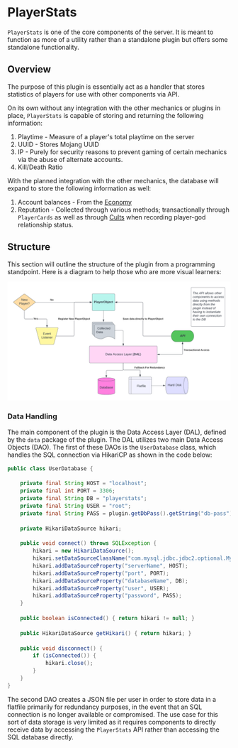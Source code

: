 # PlayerStats
`PlayerStats` is one of the core components of the server. It is meant to function as more of a utility rather than a standalone plugin but offers some standalone functionality.
## Overview
The purpose of this plugin is essentially act as a handler that stores statistics of players for use with other components via API.   

On its own without any integration with the other mechanics or plugins in place, `PlayerStats` is capable of storing and returning the following information:    

1. Playtime - Measure of a player's total playtime on the server
2. UUID - Stores Mojang UUID
3. IP - Purely for security reasons to prevent gaming of certain mechanics via the abuse of alternate accounts.
4. Kill/Death Ratio 

With the planned integration with the other mechanics, the database will expand to store the following information as well:   

1. Account balances - From the [Economy](../mech/economy.md)
2. Reputation - Collected through various methods; transactionally through `PlayerCards` as well as through [Cults](../mech/cults.md) when recording player-god relationship status.    

## Structure
This section will outline the structure of the plugin from a programming standpoint. Here is a diagram to help those who are more visual learners:   

![PlayerStats Structure](images/../../images/player-stats-structure.png)

### Data Handling
The main component of the plugin is the Data Access Layer (DAL), defined by the `data` package of the plugin. The DAL utilizes two main Data Access Objects (DAO). The first of these DAOs is the `UserDatabase` class, which handles the SQL connection via HikariCP as shown in the code below:

```java
public class UserDatabase {

    private final String HOST = "localhost";
    private final int PORT = 3306;
    private final String DB = "playerstats";
    private final String USER = "root";
    private final String PASS = plugin.getDbPass().getString("db-pass"); // Getter for password from a config.yml in-order to                                                                      maintain proper OPSEC

    private HikariDataSource hikari;

    public void connect() throws SQLException {
        hikari = new HikariDataSource();
        hikari.setDataSourceClassName("com.mysql.jdbc.jdbc2.optional.MysqlDataSource");
        hikari.addDataSourceProperty("serverName", HOST);
        hikari.addDataSourceProperty("port", PORT);
        hikari.addDataSourceProperty("databaseName", DB);
        hikari.addDataSourceProperty("user", USER);
        hikari.addDataSourceProperty("password", PASS);
    }

    public boolean isConnected() { return hikari != null; }

    public HikariDataSource getHikari() { return hikari; }

    public void disconnect() {
        if (isConnected()) {
            hikari.close();
        }
    }
}
```

The second DAO creates a JSON file per user in order to store data in a flatfile primarily for redundancy purposes, in the event that an SQL connection is no longer available or compromised. The use case for this sort of data storage is very limited as it requires components to directly receive data by accessing the `PlayerStats` API rather than accessing the SQL database directly. 